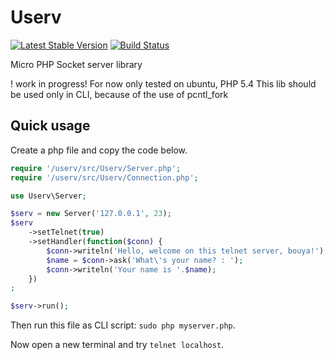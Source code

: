 Userv
=====

[![Latest Stable Version](https://poser.pugx.org/devster/userv/v/stable.png)](https://packagist.org/packages/devster/userv) [![Build Status](https://travis-ci.org/devster/userv.png?branch=master)](https://travis-ci.org/devster/userv)

Micro PHP Socket server library

! work in progress!
For now only tested on ubuntu, PHP 5.4
This lib should be used only in CLI, because of the use of pcntl_fork

Quick usage
-----------

Create a php file and copy the code below.

```php
require '/userv/src/Userv/Server.php';
require '/userv/src/Userv/Connection.php';

use Userv\Server;

$serv = new Server('127.0.0.1', 23);
$serv
    ->setTelnet(true)
    ->setHandler(function($conn) {
        $conn->writeln('Hello, welcome on this telnet server, bouya!');
        $name = $conn->ask('What\'s your name? : ');
        $conn->writeln('Your name is '.$name);
    })
;

$serv->run();
```

Then run this file as CLI script: `sudo php myserver.php`.

Now open a new terminal and try `telnet localhost`.